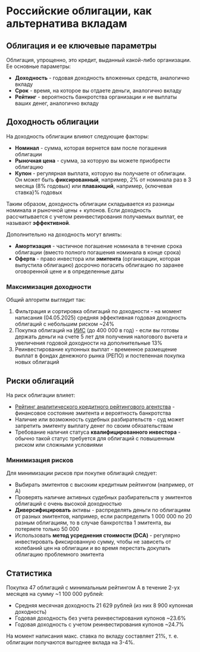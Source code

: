 # Российские облигации, как альтернатива вкладам

## Облигация и ее ключевые параметры

Облигация, упрощенно, это кредит, выданный какой-либо организации. Ее основные параметры:
- **Доходность** - годовая доходность вложенных средств, аналогично вкладу
- **Срок** - время, на которое вы отдаете деньги, аналогично вкладу
- **Рейтинг** - вероятность банкротства организации и не выплаты ваших денег, аналогично вкладу

## Доходность облигации

На доходность облигации влияют следующие факторы:
- **Номинал** - сумма, которая вернется вам после погашения облигации
- **Рыночная цена** - сумма, за которую вы можете приобрести облигацию
- **Купон** - регулярная выплата, которую вы получаете от облигации. Он может быть **фиксированный**, например, 2% от номинала раз в 3 месяца (8% годовых) или **плавающий**, например, {ключевая ставка}% годовых

Таким образом, доходность облигации складывается из разницы номинала и рыночной цены + купонов. Если доходность рассчитывается с учетом реинвестирования получаемых выплат, ее называют **эффективной**.

Дополнительно на доходность могут влиять:
- **Амортизация** - частичное погашение номинала в течение срока облигации (вместо полного погашения номинала в конце срока)
- **Оферта** - право инвестора или **эмитента** (организации, которая выпустила облигацию) досрочно погасить облигацию по заранее оговоренной цене и в определенные даты

### Максимизация доходности

Общий алгоритм выглядит так:
1. Фильтрация и сортировка облигаций по доходности - на момент написания (04.05.2025) средняя эффективная годовая доходность облигаций c небольшим риском ~24%
2. Покупка облигаций на [ИИС](https://www.tbank.ru/invest/help/brokerage/iis/all-about-iis/what-is-it/) (до 400 000 в год) - если вы готовы держать деньги на счете 5 лет для получения налогового вычета и увеличения годовой доходности на дополнительные 13%
3. Реинвестирование купонных выплат - временное размещение выплат в фондах денежного рынка (РЕПО) и постепенная покупка новых облигаций

## Риски облигаций

На риск облигации влияет:
- [Рейтинг аналитического кредитного рейтингового агентства](https://ratings.ru/methodologies/scales/) - финансовое состояние эмитента и вероятность банкротства
- Наличие или возможность судебных разбирательств - суд может запретить эмитенту выплату денег по своим обязательствам
- Требование наличия статуса **квалифицированного инвестора** - обычно такой статус требуется для облигаций с повышенным риском или сложными условиями

### Минимизация рисков

Для минимизации рисков при покупке облигаций следует:
- Выбирать эмитентов с высоким кредитным рейтингом (например, от A)
- Проверять наличие активных судебных разбирательств у эмитентов облигаций с очень высокой доходностью
- **Диверсифицировать** активы - распределять деньги по облигациям от разных эмитентов, например, если распределить 1 000 000 по 20 разным облигациям, то в случае банкротства 1 эмитента, вы потеряете только 50 000
- Использовать **метод усреднения стоимости (DCA)** - регулярно инвестировать фиксированную сумму, чтобы не зависеть от колебаний цен на облигации и во время перестать докупать облигацию проблемного эмитента

## Статистика

Покупка 47 облигаций с минимальным рейтингом A в течение 2-ух месяцев на сумму ~1 100 000 рублей:
- Средняя месячная доходность 21 629 рублей (из них 8 900 купонная доходность)
- Годовая доходность без учета реинвестирования купонов ~23.6%
- Годовая доходность с учетом реинвестирования купонов ~24.7%

На момент написания макс. ставка по вкладу составляет 21%, т. е. облигации получаются выгоднее вклада на 3-4%.
